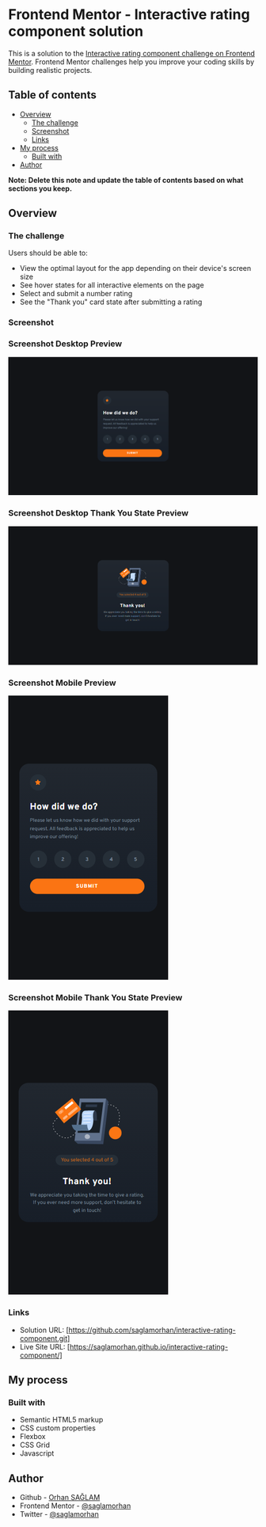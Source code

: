 # Frontend Mentor - Interactive rating component solution

This is a solution to the [Interactive rating component challenge on Frontend Mentor](https://www.frontendmentor.io/challenges/interactive-rating-component-koxpeBUmI). Frontend Mentor challenges help you improve your coding skills by building realistic projects.

## Table of contents

- [Overview](#overview)
  - [The challenge](#the-challenge)
  - [Screenshot](#screenshot)
  - [Links](#links)
- [My process](#my-process)
  - [Built with](#built-with)
- [Author](#author)

**Note: Delete this note and update the table of contents based on what sections you keep.**

## Overview

### The challenge

Users should be able to:

- View the optimal layout for the app depending on their device's screen size
- See hover states for all interactive elements on the page
- Select and submit a number rating
- See the "Thank you" card state after submitting a rating

### Screenshot

### Screenshot Desktop Preview

![](<screenshots/desktop-design (1440x800).png>)

### Screenshot Desktop Thank You State Preview

![](<screenshots/desktop-thank-you-state (1440x800).png>)

### Screenshot Mobile Preview

![](<screenshots/mobile-design (375x667).png>)

### Screenshot Mobile Thank You State Preview

![](<screenshots/mobile-thank-you-state (375x667).png>)

### Links

- Solution URL: [https://github.com/saglamorhan/interactive-rating-component.git]
- Live Site URL: [https://saglamorhan.github.io/interactive-rating-component/]

## My process

### Built with

- Semantic HTML5 markup
- CSS custom properties
- Flexbox
- CSS Grid
- Javascript

## Author

- Github - [Orhan SAĞLAM](https://github.com/saglamorhan)
- Frontend Mentor - [@saglamorhan](https://www.frontendmentor.io/profile/saglamorhan)
- Twitter - [@saglamorhan](https://www.twitter.com/saglamorhan)
